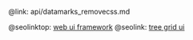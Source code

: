 @link: api/datamarks_removecss.md

@seolinktop: [web ui framework](https://webix.com)
@seolink: [tree grid ui](https://webix.com/widget/treetable/)